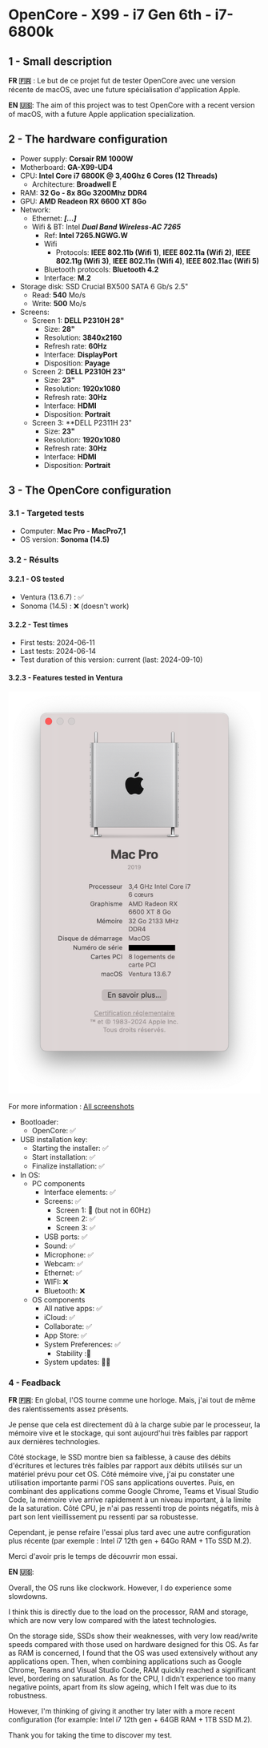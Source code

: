 # OpenCore - X99 - i7 Gen 6th - i7-6800k

## 1 - Small description

**FR 🇫🇷** : Le but de ce projet fut de tester OpenCore avec une version récente de macOS, avec une future spécialisation d'application Apple.

**EN 🇺🇸**: The aim of this project was to test OpenCore with a recent version of macOS, with a future Apple application specialization.

## 2 - The hardware configuration

- Power supply: **Corsair RM 1000W**
- Motherboard: **GA-X99-UD4**
- CPU: **Intel Core i7 6800K @ 3,40Ghz 6 Cores (12 Threads)**
    - Architecture: **Broadwell E**
- RAM: **32 Go - 8x 8Go 3200Mhz DDR4**
- GPU: **AMD Readeon RX 6600 XT 8Go**
- Network:
    - Ethernet: ***[...]***
    - Wifi & BT: Intel ***Dual Band Wireless-AC 7265***
        - Ref: **Intel 7265.NGWG.W**
        - Wifi
            - Protocols: **IEEE 802.11b (Wifi 1)**, **IEEE 802.11a (Wifi 2)**, **IEEE 802.11g (Wifi 3)**, **IEEE 802.11n (Wifi 4)**, **IEEE 802.11ac (Wifi 5)**
        - Bluetooth protocols: **Bluetooth 4.2**
        - Interface: **M.2**
- Storage disk: SSD Crucial BX500 SATA 6 Gb/s 2.5"
    - Read: **540** Mo/s
    - Write: **500** Mo/s
- Screens:
    - Screen 1: **DELL P2310H 28"**
        - Size: **28"**
        - Resolution: **3840x2160**
        - Refresh rate: **60Hz**
        - Interface: **DisplayPort**
        - Disposition: **Payage**
    - Screen 2: **DELL P2310H 23"**
        - Size: **23"**
        - Resolution: **1920x1080**
        - Refresh rate: **30Hz**
        - Interface: **HDMI**
        - Disposition: **Portrait**
    - Screen 3: **DELL P2311H 23"
        - Size: **23"**
        - Resolution: **1920x1080**
        - Refresh rate: **30Hz**
        - Interface: **HDMI**
        - Disposition: **Portrait**

## 3 - The OpenCore configuration

### 3.1 - Targeted tests

- Computer: **Mac Pro - MacPro7,1** 
- OS version: **Sonoma (14.5)**

### 3.2 - Résults

#### 3.2.1 - OS tested

- Ventura (13.6.7) : ✅
- Sonoma (14.5) : ❌ (doesn't work)

#### 3.2.2 - Test times

- First tests: 2024-06-11
- Last tests: 2024-06-14
- Test duration of this version: current (last: 2024-09-10)

#### 3.2.3 - Features tested in Ventura

![test_0.1_img_001](SCREENSHOTS/test_0.1_img_001.png)

For more information : [All screenshots](DOCS/0_All_Screenshots.md)

- Bootloader:
    - OpenCore: ✅
- USB installation key:
    - Starting the installer: ✅
    - Start installation: ✅
    - Finalize installation: ✅
- In OS:
    - PC components
        - Interface elements: ✅
        - Screens: ✅
            - Screen 1: 🔄 (but not in 60Hz)
            - Screen 2: ✅
            - Screen 3: ✅
        - USB ports: ✅
        - Sound: ✅
        - Microphone: ✅
        - Webcam: ✅
        - Ethernet: ✅
        - WIFI: ❌
        - Bluetooth: ❌
    - OS components
        - All native apps: ✅
        - iCloud: ✅
        - Collaborate: ✅
        - App Store: ✅
        - System Preferences: ✅
            - Stability :🔄
        - System updates: 🤷‍♂️

### 4 - Feadback

**FR 🇫🇷**: En global, l'OS tourne comme une horloge. Mais, j'ai tout de même des ralentissements assez présents. 
 
 Je pense que cela est directement dû à la charge subie par le processeur, la mémoire vive et le stockage, qui sont aujourd'hui très faibles par rapport aux dernières technologies.
 
Côté stockage, le SSD montre bien sa faiblesse, à cause des débits d'écritures et lectures très faibles par rapport aux débits utilisés sur un matériel prévu pour cet OS.
Côté mémoire vive, j'ai pu constater une utilisation importante parmi l'OS sans applications ouvertes. Puis, en combinant des applications comme Google Chrome, Teams et Visual Studio Code, la mémoire vive arrive rapidement à un niveau important, à la limite de la saturation.
Côté CPU, je n'ai pas ressenti trop de points négatifs, mis à part son lent vieillissement pu ressenti par sa robustesse.

Cependant, je pense refaire l'essai plus tard avec une autre configuration plus récente (par exemple : Intel i7 12th gen + 64Go RAM + 1To SSD M.2).

Merci d'avoir pris le temps de découvrir mon essai.

**EN 🇺🇸**:

Overall, the OS runs like clockwork. However, I do experience some slowdowns. 

I think this is directly due to the load on the processor, RAM and storage, which are now very low compared with the latest technologies.

On the storage side, SSDs show their weaknesses, with very low read/write speeds compared with those used on hardware designed for this OS.
As far as RAM is concerned, I found that the OS was used extensively without any applications open. Then, when combining applications such as Google Chrome, Teams and Visual Studio Code, RAM quickly reached a significant level, bordering on saturation.
As for the CPU, I didn't experience too many negative points, apart from its slow ageing, which I felt was due to its robustness.

However, I'm thinking of giving it another try later with a more recent configuration (for example: Intel i7 12th gen + 64GB RAM + 1TB SSD M.2).

Thank you for taking the time to discover my test.